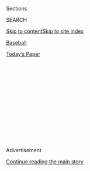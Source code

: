 <div id="app">

<div>

<div>

<div>

<div class="NYTAppHideMasthead css-1q2w90k e1suatyy0">

<div class="section css-ui9rw0 e1suatyy2">

<div class="css-eph4ug er09x8g0">

<div class="css-6n7j50">

</div>

<span class="css-1dv1kvn">Sections</span>

<div class="css-10488qs">

<span class="css-1dv1kvn">SEARCH</span>

</div>

[Skip to content](#site-content)[Skip to site
index](#site-index)

</div>

<div id="masthead-section-label" class="css-1wr3we4 eaxe0e00">

[Baseball](https://www.nytimes3xbfgragh.onion/section/sports/baseball)

</div>

<div class="css-10698na e1huz5gh0">

</div>

</div>

<div id="masthead-bar-one" class="section hasLinks css-15hmgas e1csuq9d3">

<div class="css-uqyvli e1csuq9d0">

</div>

<div class="css-1uqjmks e1csuq9d1">

</div>

<div class="css-9e9ivx">

[](https://myaccount.nytimes3xbfgragh.onion/auth/login?response_type=cookie&client_id=vi)

</div>

<div class="css-1bvtpon e1csuq9d2">

[Today’s
Paper](https://www.nytimes3xbfgragh.onion/section/todayspaper)

</div>

</div>

</div>

</div>

<div data-aria-hidden="false">

<div id="site-content" data-role="main">

<div>

<div class="css-1aor85t" style="opacity:0.000000001;z-index:-1;visibility:hidden">

<div class="css-1hqnpie">

<div class="css-epjblv">

<span class="css-17xtcya">[Baseball](/section/sports/baseball)</span><span class="css-x15j1o">|</span><span class="css-fwqvlz">Mets’
Yoenis Cespedes Opts Out of 2020
Season</span>

</div>

<div class="css-k008qs">

<div class="css-1iwv8en">

<span class="css-18z7m18"></span>

<div>

</div>

</div>

<span class="css-1n6z4y">https://nyti.ms/2EMDzN3</span>

<div class="css-1705lsu">

<div class="css-4xjgmj">

<div class="css-4skfbu" data-role="toolbar" data-aria-label="Social Media Share buttons, Save button, and Comments Panel with current comment count" data-testid="share-tools">

  - 
  - 
  - 
  - 
    
    <div class="css-6n7j50">
    
    </div>

  - 

</div>

</div>

</div>

</div>

</div>

</div>

<div id="NYT_TOP_BANNER_REGION" class="css-13pd83m">

</div>

<div id="top-wrapper" class="css-1sy8kpn">

<div id="top-slug" class="css-l9onyx">

Advertisement

</div>

[Continue reading the main
story](#after-top)

<div class="ad top-wrapper" style="text-align:center;height:100%;display:block;min-height:250px">

<div id="top" class="place-ad" data-position="top" data-size-key="top">

</div>

</div>

<div id="after-top">

</div>

</div>

<div>

<div id="sponsor-wrapper" class="css-1hyfx7x">

<div id="sponsor-slug" class="css-19vbshk">

Supported by

</div>

[Continue reading the main
story](#after-sponsor)

<div id="sponsor" class="ad sponsor-wrapper" style="text-align:center;height:100%;display:block">

</div>

<div id="after-sponsor">

</div>

</div>

<div class="css-186x18t">

</div>

<div class="css-1vkm6nb ehdk2mb0">

# Mets’ Yoenis Cespedes Opts Out of 2020 Season

</div>

Cespedes had failed to show up to the ballpark in Atlanta for the Mets’
game against the Braves on Sunday, and the team did not know his
whereabouts. After the game, they announced his decision to opt out.

<div class="css-79elbk" data-testid="photoviewer-wrapper">

<div class="css-z3e15g" data-testid="photoviewer-wrapper-hidden">

</div>

<div class="css-1a48zt4 ehw59r15" data-testid="photoviewer-children">

![<span class="css-16f3y1r e13ogyst0" data-aria-hidden="true">Mets
outfielder Yoenis Cespedes was batting .161 in eight games this
season.</span><span class="css-cnj6d5 e1z0qqy90" itemprop="copyrightHolder"><span class="css-1ly73wi e1tej78p0">Credit...</span><span><span>Ben
Solomon for The New York
Times</span></span></span>](https://static01.graylady3jvrrxbe.onion/images/2020/08/03/sports/03mlb-mets/merlin_175098162_6c436e44-6d02-4c9a-b3f9-841674e870b0-articleLarge.jpg?quality=75&auto=webp&disable=upscale)

</div>

</div>

<div class="css-18e8msd">

<div class="css-vp77d3 epjyd6m0">

<div class="css-1baulvz">

By <span class="css-1baulvz last-byline" itemprop="name">Kevin
Armstrong</span>

</div>

</div>

  - 
    
    <div class="css-ld3wwf e16638kd2">
    
    Aug. 2,
    2020
    
    </div>

  - 
    
    <div class="css-4xjgmj">
    
    <div class="css-d8bdto" data-role="toolbar" data-aria-label="Social Media Share buttons, Save button, and Comments Panel with current comment count" data-testid="share-tools">
    
      - 
      - 
      - 
      - 
        
        <div class="css-6n7j50">
        
        </div>
    
      - 
    
    </div>
    
    </div>

</div>

</div>

<div class="section meteredContent css-1r7ky0e" name="articleBody" itemprop="articleBody">

<div class="css-1fanzo5 StoryBodyCompanionColumn">

<div class="css-53u6y8">

When Mets Manager Luis Rojas realized Yoenis Cespedes, one of his most
powerful hitters, was not at the ballpark in Atlanta on Sunday morning,
he sent his outfielder a text message and followed with a phone call.
Cespedes did not reply.

The Mets then sent a security detail to the team hotel. Cespedes was not
there, and his belongings were gone, too.

Hours later, the Mets learned from Cespedes’s agent that the player was
healthy and not in danger, but that he had decided to opt out of the
2020 season for what General Manager Brodie Van Wagenen called
“Covid-related reasons.”

“It was surprising, without question,” Van Wagenen said of Cespedes’s
decision after the Mets’ 4-0 loss to the Braves.

</div>

</div>

<div class="css-1fanzo5 StoryBodyCompanionColumn">

<div class="css-53u6y8">

For the Mets (3-7), it was one more blow on a day that ended with a
fifth consecutive defeat. As concerns about coronavirus outbreaks among
the Miami Marlins and St. Louis Cardinals have forced players to
reconsider plans to play a 60-game season, Cespedes became the 19th
major leaguer to opt out, according to Baseball America. He was the
first Mets player to do so.

Cespedes, 34, had been expected to provide power to the Mets this
season. After missing the majority of the last two seasons with a
variety of injuries, he hit a home run in the season opener this year to
propel the Mets to a 1-0 win over the Braves. It was his first home run
since his previous major league game, on July 20, 2018.

But he struggled in the days since, hitting .161 with two homers over
all. On Saturday, Rojas noted that Cespedes was on the first bus to the
stadium, and the manager talked to him about progressing to the point of
playing left field after starting the season as a designated hitter,
which is being used in both the American and National Leagues this year.
In that night’s game, Cespedes struck out twice, finished 0 for 4 and
left five runners on base in a 7-1 loss. Rojas said he did not speak to
Cespedes afterward and had not told Cespedes he would not be in the
lineup on Sunday.

“We felt with him, the more at-bats he got the more ready he was going
to be,” said Rojas, who did not learn about Cespedes’s decision to opt
out until after Sunday’s game. “No conversations about diminishing
playing time or anything like that.”

Rojas did not believe his players or coaches would look at Cespedes, an
All-Star in 2014 and 2016, any differently because of his decision.

</div>

</div>

<div class="css-1fanzo5 StoryBodyCompanionColumn">

<div class="css-53u6y8">

“Everyone on this team looks up to Cespedes because of his ability to
play the game and what he has done and the way he carries himself in the
clubhouse,” Rojas said. “Everyone has a good relationship with him. I’m
sure I wasn’t the only one who was texting him trying to find out where
he was pregame.”

But Saturday’s game may end up being Cespedes’s final one as a Met. His
four-year contract expires after this season. The Mets acquired him from
the Detroit Tigers just before the trade deadline in 2015 and rode his
bat to the World Series before falling to the Kansas City Royals. That
off-season, he signed a three-year contract worth $75 million to remain
a Met. He exercised his opt-out clause the next winter after hitting 31
home runs and having 86 R.B.I.

Injuries followed. He had surgeries on both his heels and had what Van
Wagenen described as a “violent” fall on his ranch in Florida while
rehabilitating.

Still, Van Wagenen, who negotiated Cespedes’s contract with the Mets
when he was a player agent, expressed disappointment that the team and
its fans had not been able to see a healthier Cespedes for a longer
period of time.

Cespedes was viewed as the perfect complement to Pete Alonso, the
reigning rookie of the year in the National League, as well as Jeff
McNeil, a utility fielder who emerged as the team’s most consistent
hitter and made the All-Star team last season during Cespedes’s absence.

Earlier Sunday, the Mets traded right-hander Jordan Humphreys to the
Giants for Billy Hamilton, a defensive-minded outfielder.

After the game Sunday, the Mets were already trying to look forward.
Jacob deGrom, the team’s ace, was scheduled to pitch Monday in Atlanta.

“As we pick up the pieces here now, it’s a matter of going forward,” Van
Wagenen said.

</div>

</div>

<div>

</div>

</div>

<div>

</div>

<div>

</div>

<div>

</div>

<div>

<div id="bottom-wrapper" class="css-1ede5it">

<div id="bottom-slug" class="css-l9onyx">

Advertisement

</div>

[Continue reading the main
story](#after-bottom)

<div id="bottom" class="ad bottom-wrapper" style="text-align:center;height:100%;display:block;min-height:90px">

</div>

<div id="after-bottom">

</div>

</div>

</div>

</div>

</div>

## Site Index

<div>

</div>

## Site Information Navigation

  - [© <span>2020</span> <span>The New York Times
    Company</span>](https://help.nytimes3xbfgragh.onion/hc/en-us/articles/115014792127-Copyright-notice)

<!-- end list -->

  - [NYTCo](https://www.nytco.com/)
  - [Contact
    Us](https://help.nytimes3xbfgragh.onion/hc/en-us/articles/115015385887-Contact-Us)
  - [Work with us](https://www.nytco.com/careers/)
  - [Advertise](https://nytmediakit.com/)
  - [T Brand Studio](http://www.tbrandstudio.com/)
  - [Your Ad
    Choices](https://www.nytimes3xbfgragh.onion/privacy/cookie-policy#how-do-i-manage-trackers)
  - [Privacy](https://www.nytimes3xbfgragh.onion/privacy)
  - [Terms of
    Service](https://help.nytimes3xbfgragh.onion/hc/en-us/articles/115014893428-Terms-of-service)
  - [Terms of
    Sale](https://help.nytimes3xbfgragh.onion/hc/en-us/articles/115014893968-Terms-of-sale)
  - [Site
    Map](https://spiderbites.nytimes3xbfgragh.onion)
  - [Help](https://help.nytimes3xbfgragh.onion/hc/en-us)
  - [Subscriptions](https://www.nytimes3xbfgragh.onion/subscription?campaignId=37WXW)

</div>

</div>

</div>

</div>
